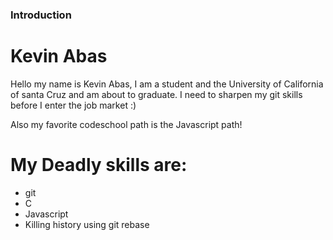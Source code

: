 ### Introduction

# Kevin Abas

Hello my name is Kevin Abas, I am a student and the University of California of santa Cruz and am about to graduate. I need to sharpen my git skills before I enter the job market :)

Also my favorite codeschool path is the Javascript path!

# My Deadly skills are:
* git
* C
* Javascript 
* Killing history using git rebase
